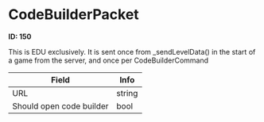 # CodeBuilderPacket

__ID: 150__

This is EDU exclusively. It is sent once from _sendLevelData() in the start of a game from the server, and once per CodeBuilderCommand

<table><thead><tr><th>Field</th><th>Info</th></tr></thead><tbody>
<tr><td>URL</td><td>string</td></tr>
<tr><td>Should open code builder</td><td>bool</td></tr>
</tbody></table>